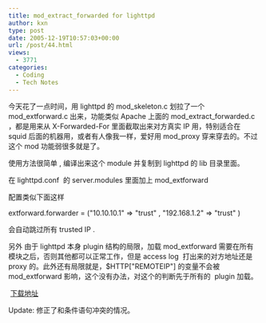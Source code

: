 ```yaml
---
title: mod_extract_forwarded for lighttpd
author: kxn
type: post
date: 2005-12-19T10:57:03+00:00
url: /post/44.html
views:
  - 3771
categories:
  - Coding
  - Tech Notes
---
```


今天花了一点时间，用 lighttpd 的 mod_skeleton.c 划拉了一个 mod_extforward.c 出来，功能类似 Apache 上面的 mod_extract_forwarded.c ，都是用来从 X-Forwarded-For 里面截取出来对方真实 IP 用，特别适合在 squid 后面的机器用，或者有人像我一样，爱好用 mod_proxy 穿来穿去的。不过这个 mod 功能弱很多就是了。

使用方法很简单 , 编译出来这个 module 并复制到 lighttpd 的 lib 目录里面。

在 lighttpd.conf&nbsp; 的 server.modules 里面加上 mod_extforward

配置类似下面这样

extforward.forwarder = ("10.10.10.1" => "trust" , "192.168.1.2" => "trust" )

会自动跳过所有 trusted IP .

另外 由于 lighttpd 本身 plugin 结构的局限，加载 mod_extforward 需要在所有模块之后，否则其他都可以正常工作，但是 access log&nbsp; 打出来的对方地址还是 proxy 的。此外还有局限就是，$HTTP["REMOTEIP"] 的变量不会被 mod_extforward 影响，这个没有办法，对这个的判断先于所有的&nbsp; plugin 加载。

&nbsp;<a target="_self" href="http://kangkang.org/wordpress/uploads/mod_extforward.c" title="代码下载">下载地址</a>

Update: 修正了和条件语句冲突的情况。
